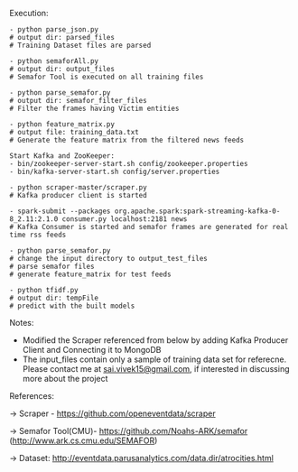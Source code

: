 Execution:

	- python parse_json.py
	# output dir: parsed_files 
	# Training Dataset files are parsed
	
	- python semaforAll.py 
	# output dir: output_files 
	# Semafor Tool is executed on all training files
	
	- python parse_semafor.py 
	# output dir: semafor_filter_files 
	# Filter the frames having Victim entities
	
	- python feature_matrix.py 
	# output file: training_data.txt
	# Generate the feature matrix from the filtered news feeds

	Start Kafka and ZooKeeper:
	- bin/zookeeper-server-start.sh config/zookeeper.properties
	- bin/kafka-server-start.sh config/server.properties	

	- python scraper-master/scraper.py 
	# Kafka producer client is started

	- spark-submit --packages org.apache.spark:spark-streaming-kafka-0-8_2.11:2.1.0 consumer.py localhost:2181 news
	# Kafka Consumer is started and semafor frames are generated for real time rss feeds

	- python parse_semafor.py
	# change the input directory to output_test_files
	# parse semafor files
	# generate feature_matrix for test feeds
	
	- python tfidf.py 
	# output dir: tempFile 
	# predict with the built models

Notes:
- Modified the Scraper referenced from below by adding Kafka Producer Client and Connecting it to MongoDB 
- The input_files contain only a sample of training data set for referecne. Please contact me at sai.vivek15@gmail.com, if interested in discussing more about the project

References:

 -> Scraper - https://github.com/openeventdata/scraper 

 -> Semafor Tool(CMU)- https://github.com/Noahs-ARK/semafor
 (http://www.ark.cs.cmu.edu/SEMAFOR)

 -> Dataset: http://eventdata.parusanalytics.com/data.dir/atrocities.html
